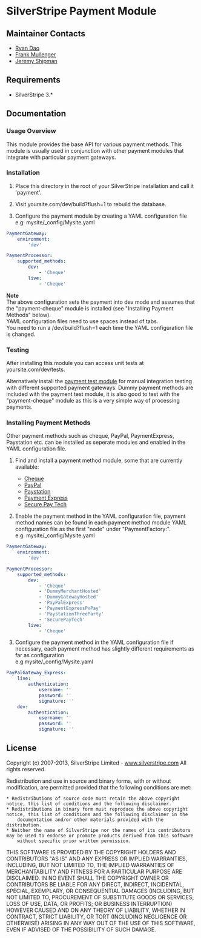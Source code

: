 # SilverStripe Payment Module

## Maintainer Contacts
*  [Ryan Dao](https://github.com/ryandao)
*  [Frank Mullenger](https://github.com/frankmullenger)
*  [Jeremy Shipman](https://github.com/jedateach)

## Requirements
* SilverStripe 3.*

## Documentation

### Usage Overview
This module provides the base API for various payment methods. This module is usually used in conjunction with other payment modules that integrate with particular payment gateways.

### Installation 
1. Place this directory in the root of your SilverStripe installation and call it 'payment'.

2. Visit yoursite.com/dev/build?flush=1 to rebuild the database.

3. Configure the payment module by creating a YAML configuration file  
e.g: mysite/_config/Mysite.yaml

```yaml
PaymentGateway:
	environment:
		'dev'

PaymentProcessor:
	supported_methods:
		dev:
			- 'Cheque'
		live:
			- 'Cheque'
```

**Note**  
The above configuration sets the payment into dev mode and assumes that the "payment-cheque" module is installed (see "Installing Payment Methods" below).  
YAML configuration files need to use spaces instead of tabs.  
You need to run a /dev/build?flush=1 each time the YAML configuration file is changed.  
							
### Testing 
After installing this module you can access unit tests at yoursite.com/dev/tests.

Alternatively install the [payment test module](https://github.com/frankmullenger/silverstripe-gsoc-payment-test) for manual integration testing with different supported payment gateways. Dummy payment methods are included with the payment test module, it is also good to test with the "payment-cheque" module as this is a very simple way of processing payments.

### Installing Payment Methods
Other payment methods such as cheque, PayPal, PaymentExpress, Paystation etc. can be installed as seperate modules and enabled in the YAML configuration file. 

1. Find and install a payment method module, some that are currently available:  
	- [Cheque](https://github.com/frankmullenger/silverstripe-payment-cheque)
	- [PayPal](https://github.com/frankmullenger/silverstripe-payment-paypal)
	- [Paystation](https://github.com/frankmullenger/silverstripe-payment-paystation)
	- [Payment Express](https://github.com/frankmullenger/silverstripe-payment-paymentexpress)
	- [Secure Pay Tech](https://github.com/frankmullenger/silverstripe-payment-securepaytech)

2. Enable the payment method in the YAML configuration file, payment method names can be found in each payment method module YAML configuration file as the first "node" under "PaymentFactory:".  
e.g: mysite/_config/Mysite.yaml

```yaml
PaymentGateway:
	environment:
		'dev'

PaymentProcessor:
	supported_methods:
		dev:
			- 'Cheque'
			- 'DummyMerchantHosted'
			- 'DummyGatewayHosted'
			- 'PayPalExpress'
			- 'PaymentExpressPxPay'
			- 'PaystationThreeParty'
			- 'SecurePayTech'
		live:
			- 'Cheque'
```

 3. Configure the payment method in the YAML configuration file if necessary, each payment method has slightly different requirements as far as configuration  
e.g mysite/_config/Mysite.yaml

```yaml
PayPalGateway_Express: 
	live:
		authentication:
			username: ''
			password: ''
			signature: ''
	dev:
		authentication:
			username: ''
			password: ''
			signature: ''
```

## License
Copyright (c) 2007-2013, SilverStripe Limited - www.silverstripe.com
All rights reserved.

Redistribution and use in source and binary forms, with or without modification, are permitted provided that the following conditions are met:

	* Redistributions of source code must retain the above copyright notice, this list of conditions and the following disclaimer.
	* Redistributions in binary form must reproduce the above copyright notice, this list of conditions and the following disclaimer in the 
		documentation and/or other materials provided with the distribution.
	* Neither the name of SilverStripe nor the names of its contributors may be used to endorse or promote products derived from this software 
		without specific prior written permission.

THIS SOFTWARE IS PROVIDED BY THE COPYRIGHT HOLDERS AND CONTRIBUTORS "AS IS" AND ANY EXPRESS OR IMPLIED WARRANTIES, INCLUDING, BUT NOT LIMITED TO, THE 
IMPLIED WARRANTIES OF MERCHANTABILITY AND FITNESS FOR A PARTICULAR PURPOSE ARE DISCLAIMED. IN NO EVENT SHALL THE COPYRIGHT OWNER OR CONTRIBUTORS BE 
LIABLE FOR ANY DIRECT, INDIRECT, INCIDENTAL, SPECIAL, EXEMPLARY, OR CONSEQUENTIAL DAMAGES (INCLUDING, BUT NOT LIMITED TO, PROCUREMENT OF SUBSTITUTE 
GOODS OR SERVICES; LOSS OF USE, DATA, OR PROFITS; OR BUSINESS INTERRUPTION) HOWEVER CAUSED AND ON ANY THEORY OF LIABILITY, WHETHER IN CONTRACT, 
STRICT LIABILITY, OR TORT (INCLUDING NEGLIGENCE OR OTHERWISE) ARISING IN ANY WAY OUT OF THE USE OF THIS SOFTWARE, EVEN IF ADVISED OF THE POSSIBILITY 
OF SUCH DAMAGE.


